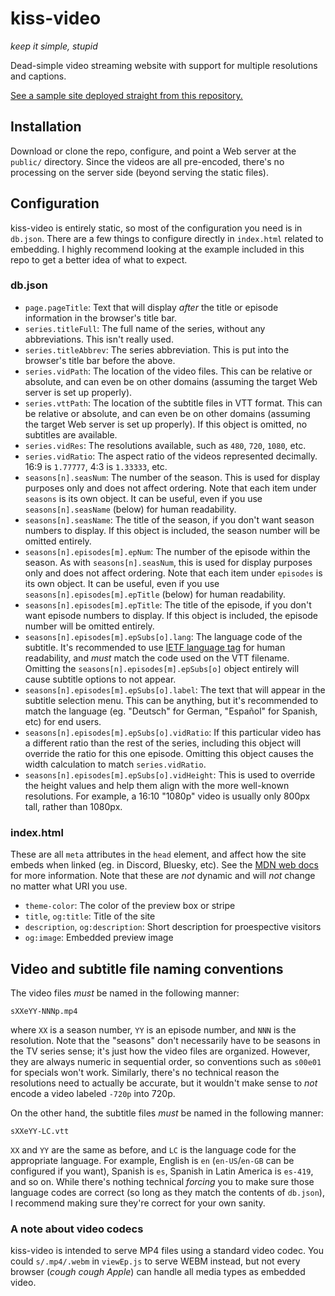 # kiss-video
*keep it simple, stupid*

Dead-simple video streaming website with support for multiple resolutions and captions.

[See a sample site deployed straight from this repository.](https://emberheartshine.github.io/kiss-video/public)

## Installation
Download or clone the repo, configure, and point a Web server at the `public/` directory. Since the videos are all pre-encoded, there's no processing on the server side (beyond serving the static files).

## Configuration
kiss-video is entirely static, so most of the configuration you need is in `db.json`. There are a few things to configure directly in `index.html` related to embedding. I highly recommend looking at the example included in this repo to get a better idea of what to expect.
### db.json
- `page.pageTitle`: Text that will display *after* the title or episode information in the browser's title bar.
- `series.titleFull`: The full name of the series, without any abbreviations. This isn't really used.
- `series.titleAbbrev`: The series abbreviation. This is put into the browser's title bar before the above.
- `series.vidPath`: The location of the video files. This can be relative or absolute, and can even be on other domains (assuming the target Web server is set up properly).
- `series.vttPath`: The location of the subtitle files in VTT format. This can be relative or absolute, and can even be on other domains (assuming the target Web server is set up properly). If this object is omitted, no subtitles are available.
- `series.vidRes`: The resolutions available, such as `480`, `720`, `1080`, etc.
- `series.vidRatio`: The aspect ratio of the videos represented decimally. 16:9 is `1.77777`, 4:3 is `1.33333`, etc.
- `seasons[n].seasNum`: The number of the season. This is used for display purposes only and does not affect ordering. Note that each item under `seasons` is its own object. It can be useful, even if you use `seasons[n].seasName` (below) for human readability.
- `seasons[n].seasName`: The title of the season, if you don't want season numbers to display. If this object is included, the season number will be omitted entirely.
- `seasons[n].episodes[m].epNum`: The number of the episode within the season. As with `seasons[n].seasNum`, this is used for display purposes only and does not affect ordering.  Note that each item under `episodes` is its own object. It can be useful, even if you use `seasons[n].episodes[m].epTitle` (below) for human readability.
- `seasons[n].episodes[m].epTitle`: The title of the episode, if you don't want episode numbers to display. If this object is included, the episode number will be omitted entirely.
- `seasons[n].episodes[m].epSubs[o].lang`: The language code of the subtitle. It's recommended to use [IETF language tag](https://en.wikipedia.org/wiki/IETF_language_tag) for human readability, and *must* match the code used on the VTT filename. Omitting the `seasons[n].episodes[m].epSubs[o]` object entirely will cause subtitle options to not appear.
- `seasons[n].episodes[m].epSubs[o].label`: The text that will appear in the subtitle selection menu. This can be anything, but it's recommended to match the language (eg. "Deutsch" for German, "Espa&ntilde;ol" for Spanish, etc) for end users.
- `seasons[n].episodes[m].epSubs[o].vidRatio`: If this particular video has a different ratio than the rest of the series, including this object will override the ratio for this one episode. Omitting this object causes the width calculation to match `series.vidRatio`.
- `seasons[n].episodes[m].epSubs[o].vidHeight`: This is used to override the height values and help them align with the more well-known resolutions. For example, a 16:10 "1080p" video is usually only 800px tall, rather than 1080px.
### index.html
These are all `meta` attributes in the `head` element, and affect how the site embeds when linked (eg. in Discord, Bluesky, etc). See the [MDN web docs](https://developer.mozilla.org/en-US/docs/Web/HTML/Element/meta) for more information. Note that these are *not* dynamic and will *not* change no matter what URI you use.
- `theme-color`: The color of the preview box or stripe
- `title`, `og:title`: Title of the site
- `description`, `og:description`: Short description for proespective visitors
- `og:image`: Embedded preview image

## Video and subtitle file naming conventions
The video files *must* be named in the following manner:
```
sXXeYY-NNNp.mp4
```
where `XX` is a season number, `YY` is an episode number, and `NNN` is the resolution. Note that the "seasons" don't necessarily have to be seasons in the TV series sense; it's just how the video files are organized. However, they are always numeric in sequential order, so conventions such as `s00e01` for specials won't work. Similarly, there's no technical reason the resolutions need to actually be accurate, but it wouldn't make sense to *not* encode a video labeled `-720p` into 720p.

On the other hand, the subtitle files *must* be named in the following manner:
```
sXXeYY-LC.vtt
```
`XX` and `YY` are the same as before, and `LC` is the language code for the appropriate language. For example, English is `en` (`en-US`/`en-GB` can be configured if you want), Spanish is `es`, Spanish in Latin America is `es-419`, and so on. While there's nothing technical *forcing* you to make sure those language codes are correct (so long as they match the contents of `db.json`), I recommend making sure they're correct for your own sanity.

### A note about video codecs
kiss-video is intended to serve MP4 files using a standard video codec. You could `s/.mp4/.webm` in `viewEp.js` to serve WEBM instead, but not every browser (*cough cough Apple*) can handle all media types as embedded video.
